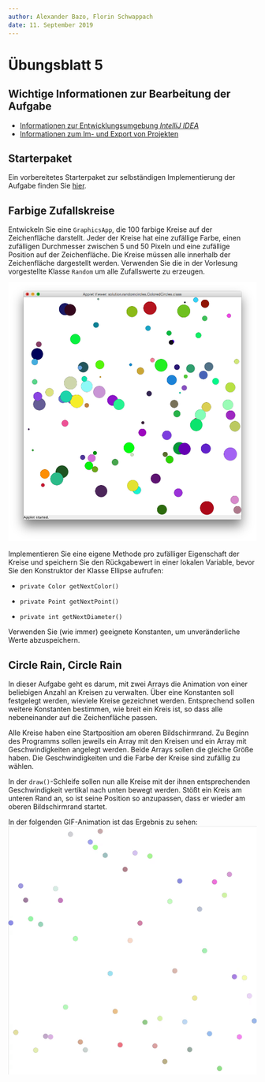 ```yaml
---
author:	Alexander Bazo, Florin Schwappach
date: 11. September 2019
---
```


# Übungsblatt 5

## Wichtige Informationen zur Bearbeitung der Aufgabe 

 - [Informationen zur Entwicklungsumgebung *IntelliJ IDEA*](https://regensburger-forscher.de/oop/tutorials/Entwicklungsumgebung)
 - [Informationen zum Im- und Export von Projekten](https://regensburger-forscher.de/oop/tutorials/Starterprojekte)

## Starterpaket

Ein vorbereitetes Starterpaket zur selbständigen Implementierung der Aufgabe finden Sie [hier](https://github.com/OOP-Regensburg/GraphicsApp-Exercise-05/archive/Starterpaket.zip).

## **Farbige Zufallskreise**

Entwickeln Sie eine `GraphicsApp`, die 100 farbige Kreise auf der
Zeichenfläche darstellt. Jeder der Kreise hat eine zufällige Farbe,
einen zufälligen Durchmesser zwischen 5 und 50 Pixeln und eine zufällige
Position auf der Zeichenfläche. Die Kreise müssen alle innerhalb der
Zeichenfläche dargestellt werden. Verwenden Sie die in der Vorlesung
vorgestellte Klasse `Random` um alle Zufallswerte zu erzeugen.

![image](img/screenshot_randomCircles.png)

Implementieren Sie eine eigene Methode pro zufälliger Eigenschaft der
Kreise und speichern Sie den Rückgabewert in einer lokalen Variable,
bevor Sie den Konstruktor der Klasse Ellipse aufrufen:

-   `private Color getNextColor()`

-   `private Point getNextPoint()`

-   `private int getNextDiameter()`

Verwenden Sie (wie immer) geeignete Konstanten, um unveränderliche Werte abzuspeichern.

## **Circle Rain, Circle Rain**

In dieser Aufgabe geht es darum, mit zwei Arrays die Animation von einer beliebigen Anzahl an Kreisen zu verwalten. Über eine Konstanten soll festgelegt werden, wieviele Kreise gezeichnet werden. Entsprechend sollen weitere Konstanten bestimmen, wie breit ein Kreis ist, so dass alle nebeneinander auf die Zeichenfläche passen.

Alle Kreise haben eine Startposition am oberen Bildschirmrand. Zu Beginn des Programms sollen jeweils ein Array mit den Kreisen und ein Array mit Geschwindigkeiten angelegt werden. Beide Arrays sollen die gleiche Größe haben. Die Geschwindigkeiten und die Farbe der Kreise sind zufällig zu wählen.

In der `draw()`-Schleife sollen nun alle Kreise mit der ihnen entsprechenden Geschwindigkeit vertikal nach unten bewegt werden. Stößt ein Kreis am unteren Rand an, so ist seine Position so anzupassen, dass er wieder am oberen Bildschirmrand startet.

In der folgenden GIF-Animation ist das Ergebnis zu sehen:
![image](img/circlerain.gif)
